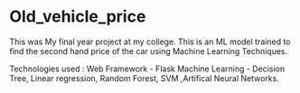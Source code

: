 # Old_vehicle_price
This was My final year project at my college.
This is an ML model trained to find the second hand price of the car using Machine Learning Techniques.

Technologies used : 
Web Framework - Flask
Machine Learning - Decision Tree, Linear regression, Random Forest, SVM ,Artifical Neural Networks.
